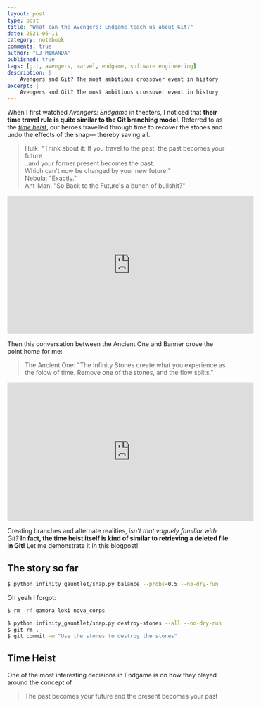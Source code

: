 ```yaml
---
layout: post
type: post
title: "What can the Avengers: Endgame teach us about Git?"
date: 2021-06-11
category: notebook
comments: true
author: "LJ MIRANDA"
published: true
tags: [git, avengers, marvel, endgame, software engineering]
description: |
    Avengers and Git? The most ambitious crossover event in history
excerpt: |
    Avengers and Git? The most ambitious crossover event in history
---
```



<span class="firstcharacter">W</span>hen I first watched *Avengers: Endgame* in
theaters, I noticed that **their time travel rule is quite similar to the Git
branching model.** Referred to as the [*time
heist*](https://marvelcinematicuniverse.fandom.com/wiki/Time_Heist), our heroes
travelled through time to recover the stones and undo the effects of the
snap&mdash; thereby saving all. 

> Hulk: "Think about it: If you travel to the past, the past becomes your future  
> ..and your former present becomes the past.  
> Which can't now be changed by your new future!"  
> Nebula: "Exactly."  
> Ant-Man: "So Back to the Future's a bunch of bullshit?"



<p align="center"><iframe width="560" height="315" src="https://www.youtube.com/embed/OstryGGxgXo" title="YouTube video player" frameborder="0" allow="accelerometer; autoplay; clipboard-write; encrypted-media; gyroscope; picture-in-picture" allowfullscreen></iframe></p>

Then this conversation between the Ancient One and Banner drove the point home
for me:

> The Ancient One: "The Infinity Stones create what you experience as the folow
> of time. Remove one of the stones, and the flow splits."

<p align="center"><iframe width="560" height="315" src="https://www.youtube.com/embed/RNBKKGM1w88?start=57" title="YouTube video player" frameborder="0" allow="accelerometer; autoplay; clipboard-write; encrypted-media; gyroscope; picture-in-picture" allowfullscreen></iframe></p>

Creating branches and alternate realities, *isn't that vaguely familiar with
Git?* **In fact, the time heist itself is kind of similar to retrieving a deleted
file in Git!** Let me demonstrate it in this blogpost!


## The story so far


```sh
$ python infinity_gauntlet/snap.py balance --probs=0.5 --no-dry-run
```

Oh yeah I forgot:

```sh
$ rm -rf gamora loki nova_corps
```


```sh
$ python infinity_gauntlet/snap.py destroy-stones --all --no-dry-run
$ git rm .
$ git commit -m "Use the stones to destroy the stones"
```


## Time Heist

One of the most interesting decisions in Endgame is on how they played around
the concept of 

> The past becomes your future and the present becomes your past



<!-- Recovering the stones -->



<!-- Defeating Thanos -->


<!--

I focused solely on the time heist because the git model still can't explain:
* How Steve was married to Peggy all along. 
* How Doctor Strange can see multiple points in the future

* Pleaaaase, in an actual work setting, please don't write git commits this way
Instead, I will point you to chris beam's famous article on writing better commit messages

* So Thanos codes in Python? He's probably the guy who likes dynamically-typed languages, but still adds
type hints in his parameter arguments. Anyway, to make the CLI, I believe he's using click.

-->


